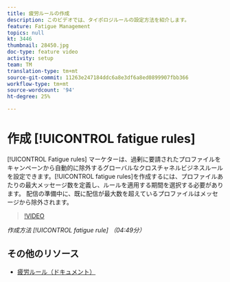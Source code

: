 ```yaml
---
title: 疲労ルールの作成
description: このビデオでは、タイポロジルールの設定方法を紹介します。
feature: Fatigue Management
topics: null
kt: 3446
thumbnail: 28450.jpg
doc-type: feature video
activity: setup
team: TM
translation-type: tm+mt
source-git-commit: 11263e247184ddc6a8e3df6a8ed0899907fbb366
workflow-type: tm+mt
source-wordcount: '94'
ht-degree: 25%

---
```



# 作成 [!UICONTROL fatigue rules]

[!UICONTROL Fatigue rules] マーケターは、過剰に要請されたプロファイルをキャンペーンから自動的に除外するグローバルなクロスチャネルビジネスルールを設定できます。[!UICONTROL fatigue rules]を作成するには、プロファイルあたりの最大メッセージ数を定義し、ルールを適用する期間を選択する必要があります。 配信の準備中に、既に配信が最大数を超えているプロファイルはメッセージから除外されます。

>[!VIDEO](https://video.tv.adobe.com/v/28450?quality=12)

*作成方法 [!UICONTROL fatigue rule] （04:49分）*

## その他のリソース

* [疲労ルール（ドキュメント）](https://docs.adobe.com/content/help/en/campaign-standard/using/administrating/working-with-typology-rules/fatigue-rules.html)
